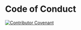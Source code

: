 # Code of Conduct

[![Contributor Covenant](https://img.shields.io/badge/Contributor%20Covenant-2.1-4baaaa.svg)](code_of_conduct.md)
